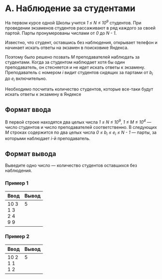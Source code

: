 # A. Наблюдение за студентами

На первом курсе одной Школы учится *1 ≤ N ≤ 10<sup>9</sup>* студентов. При проведении экзаменов студентов рассаживают в ряд каждого за своей партой. Парты пронумерованы числами от *0* до *N - 1*.

Известно, что студент, оставшись без наблюдения, открывает телефон и начинает искать ответы на экзамен в поисковике Яндекса.

Поэтому было решено позвать *M* преподавателей наблюдать за студентами. Когда за студентом наблюдает хотя бы один преподаватель, он стесняется и не идет искать ответы к экзамену. Преподаватель с номером *i* видит студентов сидящих за партами от *b<sub>i</sub>* до *e<sub>i</sub>* включительно.

Необходимо посчитать количество студентов, которые все-таки будут искать ответы к экзамену в Яндексе

## Формат ввода
В первой строке находятся два целых числа *1 ≤ N ≤ 10<sup>9</sup>*, *1 ≤ M ≤ 10<sup>4</sup>* — число студентов и число преподавателей соответственно. В следующих *M* строках содержится по два целых числа *0 ≤ b<sub>i</sub> ≤ e<sub>i</sub> ≤ N - 1* — парты, за которыми наблюдает *i*-й преподаватель.

## Формат вывода
Выведите одно число — количество студентов оставшихся без наблюдения.

### Пример 1
Ввод | Вывод
---| ---
10 3 <br> 1 3 <br> 2 4 <br> 9 9 | 5 <br><br><br><br>

### Пример 2
Ввод | Вывод
---| ---
10 2 <br> 1 1 <br> 1 2 | 5 <br><br><br>
